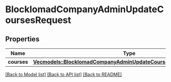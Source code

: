 # BlockIomadCompanyAdminUpdateCoursesRequest

## Properties

Name | Type | Description | Notes
------------ | ------------- | ------------- | -------------
**courses** | [**Vec<models::BlockIomadCompanyAdminUpdateCoursesRequestCoursesInner>**](block_iomad_company_admin_update_courses_request_courses_inner.md) |  | 

[[Back to Model list]](../README.md#documentation-for-models) [[Back to API list]](../README.md#documentation-for-api-endpoints) [[Back to README]](../README.md)


